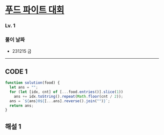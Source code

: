 # [푸드 파이트 대회](https://school.programmers.co.kr/learn/courses/30/lessons/134240)

### Lv. 1

### 풀이 날짜

- 231215 금

---

## CODE 1

```javascript
function solution(food) {
  let ans = "";
  for (let [idx, cnt] of [...food.entries()].slice(1))
    ans += idx.toString().repeat(Math.floor(cnt / 2));
  ans = `${ans}0${[...ans].reverse().join("")}`;
  return ans;
}
```

## 해설 1
